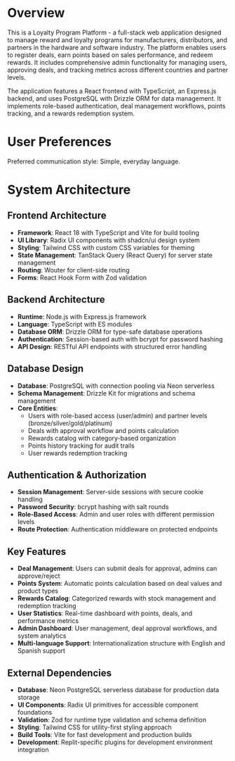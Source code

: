# Overview

This is a Loyalty Program Platform - a full-stack web application designed to manage reward and loyalty programs for manufacturers, distributors, and partners in the hardware and software industry. The platform enables users to register deals, earn points based on sales performance, and redeem rewards. It includes comprehensive admin functionality for managing users, approving deals, and tracking metrics across different countries and partner levels.

The application features a React frontend with TypeScript, an Express.js backend, and uses PostgreSQL with Drizzle ORM for data management. It implements role-based authentication, deal management workflows, points tracking, and a rewards redemption system.

# User Preferences

Preferred communication style: Simple, everyday language.

# System Architecture

## Frontend Architecture
- **Framework**: React 18 with TypeScript and Vite for build tooling
- **UI Library**: Radix UI components with shadcn/ui design system
- **Styling**: Tailwind CSS with custom CSS variables for theming
- **State Management**: TanStack Query (React Query) for server state management
- **Routing**: Wouter for client-side routing
- **Forms**: React Hook Form with Zod validation

## Backend Architecture
- **Runtime**: Node.js with Express.js framework
- **Language**: TypeScript with ES modules
- **Database ORM**: Drizzle ORM for type-safe database operations
- **Authentication**: Session-based auth with bcrypt for password hashing
- **API Design**: RESTful API endpoints with structured error handling

## Database Design
- **Database**: PostgreSQL with connection pooling via Neon serverless
- **Schema Management**: Drizzle Kit for migrations and schema management
- **Core Entities**:
  - Users with role-based access (user/admin) and partner levels (bronze/silver/gold/platinum)
  - Deals with approval workflow and points calculation
  - Rewards catalog with category-based organization
  - Points history tracking for audit trails
  - User rewards redemption tracking

## Authentication & Authorization
- **Session Management**: Server-side sessions with secure cookie handling
- **Password Security**: bcrypt hashing with salt rounds
- **Role-Based Access**: Admin and user roles with different permission levels
- **Route Protection**: Authentication middleware on protected endpoints

## Key Features
- **Deal Management**: Users can submit deals for approval, admins can approve/reject
- **Points System**: Automatic points calculation based on deal values and product types
- **Rewards Catalog**: Categorized rewards with stock management and redemption tracking
- **User Statistics**: Real-time dashboard with points, deals, and performance metrics
- **Admin Dashboard**: User management, deal approval workflows, and system analytics
- **Multi-language Support**: Internationalization structure with English and Spanish support

## External Dependencies

- **Database**: Neon PostgreSQL serverless database for production data storage
- **UI Components**: Radix UI primitives for accessible component foundations
- **Validation**: Zod for runtime type validation and schema definition
- **Styling**: Tailwind CSS for utility-first styling approach
- **Build Tools**: Vite for fast development and production builds
- **Development**: Replit-specific plugins for development environment integration
